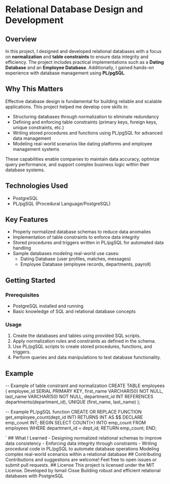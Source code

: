 # Relational Database Design and Development

## Overview

In this project, I designed and developed relational databases with a focus on **normalization** and **table constraints** to ensure data integrity and efficiency. The project includes practical implementations such as a **Dating Database** and an **Employee Database**. Additionally, I gained hands-on experience with database management using **PL/pgSQL**.

## Why This Matters

Effective database design is fundamental for building reliable and scalable applications. This project helped me develop core skills in:

- Structuring databases through normalization to eliminate redundancy  
- Defining and enforcing table constraints (primary keys, foreign keys, unique constraints, etc.)  
- Writing stored procedures and functions using PL/pgSQL for advanced data management  
- Modeling real-world scenarios like dating platforms and employee management systems  

These capabilities enable companies to maintain data accuracy, optimize query performance, and support complex business logic within their database systems.

## Technologies Used

- PostgreSQL  
- PL/pgSQL (Procedural Language/PostgreSQL)  

## Key Features

- Properly normalized database schemas to reduce data anomalies  
- Implementation of table constraints to enforce data integrity  
- Stored procedures and triggers written in PL/pgSQL for automated data handling  
- Sample databases modeling real-world use cases:  
  - Dating Database (user profiles, matches, messages)  
  - Employee Database (employee records, departments, payroll)  

## Getting Started

### Prerequisites

- PostgreSQL installed and running  
- Basic knowledge of SQL and relational database concepts  

### Usage

1. Create the databases and tables using provided SQL scripts.  
2. Apply normalization rules and constraints as defined in the schema.  
3. Use PL/pgSQL scripts to create stored procedures, functions, and triggers.  
4. Perform queries and data manipulations to test database functionality.

## Example

-- Example of table constraint and normalization
CREATE TABLE employees (
employee_id SERIAL PRIMARY KEY,
first_name VARCHAR(50) NOT NULL,
last_name VARCHAR(50) NOT NULL,
department_id INT REFERENCES departments(department_id),
UNIQUE (first_name, last_name)
);

-- Example PL/pgSQL function
CREATE OR REPLACE FUNCTION get_employee_count(dept_id INT)
RETURNS INT AS $$
DECLARE
emp_count INT;
BEGIN
SELECT COUNT(*) INTO emp_count FROM employees WHERE department_id = dept_id;
RETURN emp_count;
END;

` ## What I Learned - Designing normalized relational schemas to improve data consistency -
Enforcing data integrity through constraints - Writing procedural code in PL/pgSQL to automate database operations
Modeling complex real-world scenarios within a relational database ## Contributing Contributions and suggestions are welcome!
Feel free to open issues or submit pull requests. ## License This project is licensed under the MIT License.
Developed by Ismail Cisse Building robust and efficient relational databases with PostgreSQL
